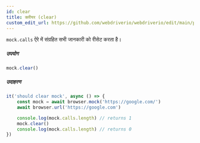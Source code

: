 ```yaml
---
id: clear
title: क्लीयर (clear)
custom_edit_url: https://github.com/webdriverio/webdriverio/edit/main/packages/webdriverio/src/commands/mock/clear.ts
---
```


`mock.calls` ऐरे में संग्रहित सभी जानकारी को रीसेट करता है।

##### उपयोग

```js
mock.clear()
```

##### उदाहरण

```js title="clear.js"
it('should clear mock', async () => {
    const mock = await browser.mock('https://google.com/')
    await browser.url('https://google.com')

    console.log(mock.calls.length) // returns 1
    mock.clear()
    console.log(mock.calls.length) // returns 0
})
```
